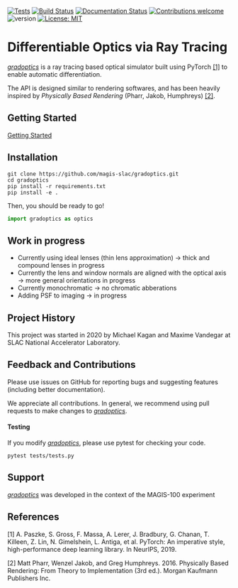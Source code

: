 [![Tests](https://github.com/magis-slac/differentiable-optics/actions/workflows/main.yml/badge.svg)](https://github.com/magis-slac/differentiable-optics/actions)
[![Build Status](https://travis-ci.com/magis-slac/differentiable-optics.svg?token=LBAvFbnCy9PEgexzsTUS&branch=main)](https://travis-ci.com/magis-slac/differentiable-optics)
[![Documentation Status](https://readthedocs.org/projects/differentiable-optics/badge/?version=latest)](https://differentiable-optics.readthedocs.io/en/latest/?badge=latest)
[![Contributions welcome](https://img.shields.io/badge/contributions-welcome-brightgreen.svg?style=flat)](https://github.com/magis-slac/differentiable-optics/blob/master/README.md)
![version](https://img.shields.io/badge/version-0.0.1-blue)
[![License: MIT](https://img.shields.io/badge/License-MIT-yellow.svg)](https://opensource.org/licenses/MIT)

# Differentiable Optics via Ray Tracing
[*gradoptics*](https://github.com/magis-slac/gradoptics) is a ray tracing based optical simulator built using PyTorch [[1]](#1) to enable automatic differentiation. 

The API is designed similar to rendering softwares, and has been heavily inspired by *Physically Based Rendering* (Pharr, Jakob, Humphreys) [[2]](#2). 


## Getting Started
[Getting Started](https://github.com/magis-slac/gradoptics/blob/main/docs/tutorials/Quick-Start.ipynb)


## Installation


```commandline
git clone https://github.com/magis-slac/gradoptics.git
cd gradoptics
pip install -r requirements.txt
pip install -e .
```

Then, you should be ready to go!
```python
import gradoptics as optics
```

## Work in progress
- Currently using ideal lenses (thin lens approximation) -> thick and compound lenses in progress
- Currently the lens and window normals are aligned with the optical axis -> more general orientations in progress
- Currently monochromatic -> no chromatic abberations
- Adding PSF to imaging -> in progress 

## Project History

This project was started in 2020 by Michael Kagan and Maxime Vandegar at SLAC National Accelerator Laboratory.

## Feedback and Contributions

Please use issues on GitHub for reporting bugs and suggesting features (including better documentation).

We appreciate all contributions. In general, we recommend using pull requests to make changes to [*gradoptics*](https://github.com/magis-slac/gradoptics).  

#### Testing

If you modify [*gradoptics*](https://github.com/magis-slac/gradoptics), please use pytest for checking your code.

```commandline
pytest tests/tests.py 
```


## Support

[*gradoptics*](https://github.com/magis-slac/gradoptics) was developed in the context of the MAGIS-100 experiment 

## References
<a id="1">[1]</a> 
A. Paszke, S. Gross, F. Massa, A. Lerer, J. Bradbury, G. Chanan, T. Killeen, Z. Lin, N. Gimelshein, L. Antiga, et al. PyTorch: An imperative style, high-performance deep learning library. In NeurIPS, 2019.

<a id="1">[2]</a> 
Matt Pharr, Wenzel Jakob, and Greg Humphreys. 2016. Physically Based Rendering: From Theory to Implementation (3rd ed.). Morgan Kaufmann Publishers Inc. 
